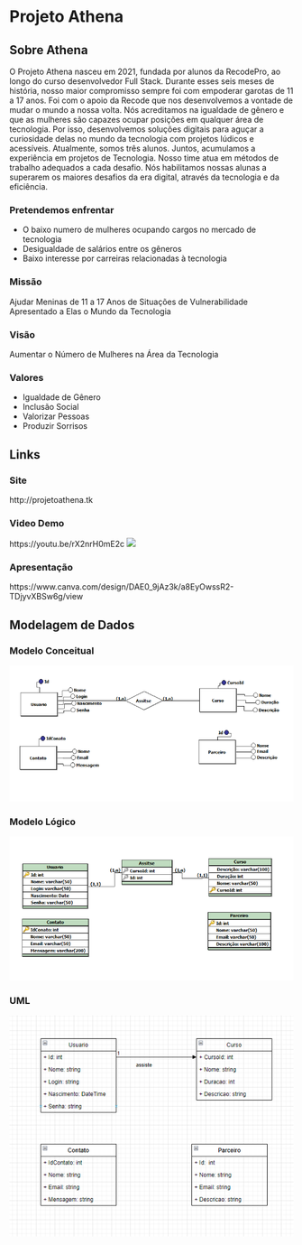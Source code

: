<h1>Projeto Athena</h1>

<h2>Sobre Athena</h2>
<p>
O Projeto Athena nasceu em 2021, fundada por alunos da RecodePro, ao longo do curso desenvolvedor Full Stack.
Durante esses seis meses de história, nosso maior compromisso sempre foi com empoderar garotas de 11 a 17 anos. Foi com o apoio da Recode que nos desenvolvemos a vontade de mudar o mundo a nossa volta.
Nós acreditamos na igualdade de gênero e que as mulheres são capazes ocupar posições em qualquer área de tecnologia. Por isso, desenvolvemos soluções digitais para aguçar a curiosidade delas no mundo da tecnologia com projetos lúdicos e acessíveis.
Atualmente, somos três alunos. Juntos, acumulamos a experiência em projetos de Tecnologia.
Nosso time atua em métodos de trabalho adequados a cada desafio.
Nós habilitamos nossas alunas a superarem os maiores desafios da era digital, através da tecnologia e da eficiência.
</p>
<h3>Pretendemos enfrentar</h3>
<ul>
<li>O baixo numero de mulheres ocupando cargos no mercado de tecnologia</li>
<li>Desigualdade de salários entre os gêneros</li>
<li>Baixo interesse por carreiras relacionadas à tecnologia</li>
</ul>
<h3>Missão</h3>
<p>
Ajudar Meninas de 11 a 17 Anos de Situações de Vulnerabilidade Apresentado a Elas o Mundo da Tecnologia
</p>

<h3>Visão</h3>
<p>
Aumentar o Número de Mulheres na Área da Tecnologia
</p>

<h3>Valores</h3>
<ul>
<li>Igualdade de Gênero</li>
<li>Inclusão Social</li>
<li>Valorizar Pessoas</li>
<li>Produzir Sorrisos</li>
</ul>

<h2>Links</h2>

<h3>Site</h3>
http://projetoathena.tk

<h3>Video Demo</h3>
https://youtu.be/rX2nrH0mE2c

<img src="Gif/athena-videoDemo.gif"/>

<h3>Apresentação</h3>
https://www.canva.com/design/DAE0_9jAz3k/a8EyOwssR2-TDjyvXBSw6g/view

<h2>Modelagem de Dados</h2>

<h3>Modelo Conceitual</h3>
<img src="https://github.com/DouglasSilvaPrado/ProjetoAthena/blob/main/Modelagem%20de%20dados/modeloConceitual2.PNG?raw=true"/>

<h3>Modelo Lógico</h3>
<img src="https://github.com/DouglasSilvaPrado/ProjetoAthena/blob/main/Modelagem%20de%20dados/modeloLogico2.PNG?raw=true"/>

<h3>UML</h3>
<img src="https://github.com/DouglasSilvaPrado/ProjetoAthena/blob/main/Modelagem%20de%20dados/UML.PNG?raw=true"/>
